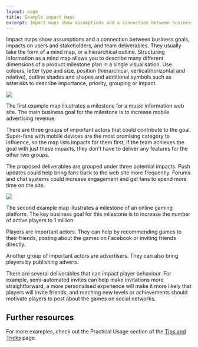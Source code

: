 ```yaml
---
layout: page
title: Example impact maps
excerpt: Impact maps show assumptions and a connection between business goals, impacts on users and stakeholders, and team deliverables.
---
```


Impact maps show assumptions and a connection between business goals, impacts on users and stakeholders, and team deliverables. They usually take the form of a mind map, or a hierarchical outline. Structuring information as a mind map allows you to describe many different dimensions of a product milestone plan in a single visualisation. Use colours, letter type and size, position (hierarchical, vertical/horizontal and relative), outline shades and shapes and additional symbols such as asterisks to describe importance, priority, grouping or impact.

![](/assets/im_template.png)

The first example map illustrates a milestone for a music information web site. The main business goal for the milestone is to increase mobile advertising revenue. 

There are three groups of important actors that could contribute to the goal. Super-fans with mobile devices are the most promising category to influence, so the map lists impacts for them first; if the team achieves the goal with just these impacts, they don't have to deliver any features for the other two groups.

The proposed deliverables are grouped under three potential impacts. Push updates could help bring fans back to the web site more frequently. Forums and chat systems could increase engagement and get fans to spend more time on the site.

![](/assets/gaming_example.png)

The second example map illustrates a milestone of an online gaming platform. The key business goal for this milestone is to increase the number of active players to 1 million.

Players are important actors. They can help by recommending games to their friends, posting about the games on Facebook or inviting friends directly.

Another group of important actors are advertisers. They can also bring players by publishing adverts.

There are several deliverables that can impact player behaviour. For example, semi-automated invites can help make invitations more straightforward, a more personalised experience will make it more likely that players will invite friends, and reaching new levels or achievements should motivate players to post about the games on social networks.


## Further resources 

For more examples, check out the Practical Usage section of the [Tips and Tricks](/tips-and-tricks.html) page.
